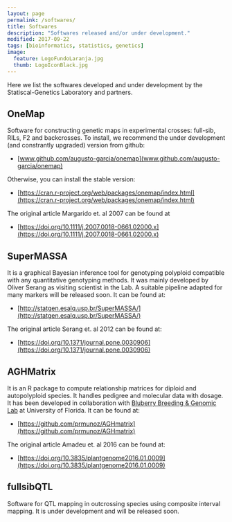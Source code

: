 ```yaml
---
layout: page
permalink: /softwares/
title: Softwares
description: "Softwares released and/or under development."
modified: 2017-09-22
tags: [bioinformatics, statistics, genetics]
image:
  feature: LogoFundoLaranja.jpg
  thumb: LogoIconBlack.jpg
---
```


Here we list the softwares developed and under development by the Statiscal-Genetics Laboratory and partners.

## OneMap 
Software for constructing genetic maps in experimental crosses: full-sib, RILs, F2 and backcrosses.
To install, we recommend the under development (and constrantly upgraded) version from github:
- [www.github.com/augusto-garcia/onemap](www.github.com/augusto-garcia/onemap)

Otherwise, you can install the stable version:

- [https://cran.r-project.org/web/packages/onemap/index.html](https://cran.r-project.org/web/packages/onemap/index.html)

The original article Margarido et. al 2007 can be found at 

- [https://doi.org/10.1111/j.2007.0018-0661.02000.x](https://doi.org/10.1111/j.2007.0018-0661.02000.x)

## SuperMASSA
It is a graphical Bayesian inference tool for genotyping polyploid compatible with any quantitative genotyping methods. It was mainly developed by Oliver Serang as visiting scientist in the Lab. A suitable pipeline adapted for many markers will be released soon. It can be found at:

- [http://statgen.esalq.usp.br/SuperMASSA/](http://statgen.esalq.usp.br/SuperMASSA/)

The original article Serang et. al 2012 can be found at:

- [https://doi.org/10.1371/journal.pone.0030906](https://doi.org/10.1371/journal.pone.0030906)

## AGHMatrix
It is an R package to compute relationship matrices for diploid and autopolyploid species. It handles pedigree and molecular data with dosage. It has been developed in collaboration with [Bluberry Breeding & Genomic Lab](http://www.blueberrybreeding.com/) at University of Florida. It can be found at:

- [https://github.com/prmunoz/AGHmatrix](https://github.com/prmunoz/AGHmatrix)

The original article Amadeu et. al 2016 can be found at:

- [https://doi.org/10.3835/plantgenome2016.01.0009](https://doi.org/10.3835/plantgenome2016.01.0009)

## fullsibQTL
Software for QTL mapping in outcrossing species using composite interval mapping. It is under development and will be released soon.
